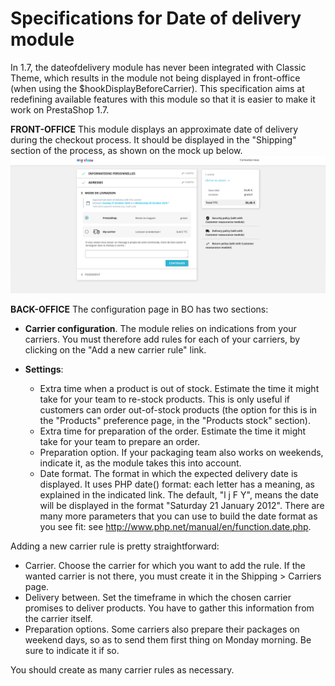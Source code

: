 # Specifications for Date of delivery module #

In 1.7, the dateofdelivery module has never been integrated with Classic Theme, which results in the module not being displayed in front-office (when using the $hookDisplayBeforeCarrier).
This specification aims at redefining available features with this module so that it is easier to make it work on PrestaShop 1.7.

**FRONT-OFFICE**
This module displays an approximate date of delivery during the checkout process.
It should be displayed in the "Shipping" section of the process, as shown on the mock up below.
![Date of Delivery module](/img/Dateofdeliverymodule.png.jpg)

**BACK-OFFICE**
The configuration page in BO has two sections:

- **Carrier configuration**. The module relies on indications from your carriers. You must therefore add rules for each of your carriers, by clicking on the "Add a new carrier rule" link.

- **Settings**:
    - Extra time when a product is out of stock. Estimate the time it might take for your team to re-stock products. This is only useful if customers can order out-of-stock products (the option for this is in the "Products" preference page, in the "Products stock" section).
    - Extra time for preparation of the order. Estimate the time it might take for your team to prepare an order.
    - Preparation option. If your packaging team also works on weekends, indicate it, as the module takes this into account.
    - Date format. The format in which the expected delivery date is displayed. It uses PHP date() format: each letter has a meaning, as explained in the indicated link. The default, "l j F Y", means the date will be displayed in the format "Saturday 21 January 2012". There are many more parameters that you can use to build the date format as you see fit: see http://www.php.net/manual/en/function.date.php.

Adding a new carrier rule is pretty straightforward:

- Carrier. Choose the carrier for which you want to add the rule. If the wanted carrier is not there, you must create it in the Shipping > Carriers page.
- Delivery between. Set the timeframe in which the chosen carrier promises to deliver products. You have to gather this information from the carrier itself.
- Preparation options. Some carriers also prepare their packages on weekend days, so as to send them first thing on Monday morning. Be sure to indicate it if so.

You should create as many carrier rules as necessary.
